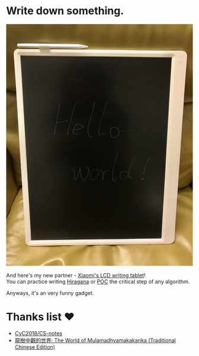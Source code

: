 # Write down something.

<img src="./little-helper.jpeg" alt="Xiaomi LCD writing tablet" width="512"/>

And here's my new partner - [Xiaomi's LCD writing tablet](https://www.amazon.com/Original-Writing-Electronic-Graphic-Drawing/dp/B08RCLW6TT/)!  
You can practice writing [Hiragana](https://en.wikipedia.org/wiki/Hiragana) or [POC](https://en.wikipedia.org/wiki/Proof_of_concept) the critical step of any algorithm.

Anyways, it's an very funny gadget.

# Thanks list ❤️
- [CyC2018/CS-notes](https://github.com/CyC2018/CS-Notes)
- [龍樹中觀的世界: The World of Mulamadhyamakakarika (Traditional Chinese Edition)](https://www.amazon.com/%E9%BE%8D%E6%A8%B9%E4%B8%AD%E8%A7%80%E7%9A%84%E4%B8%96%E7%95%8C-World-Mulamadhyamakakarika-Traditional-Chinese-ebook/dp/B08MTGLJBR/)
